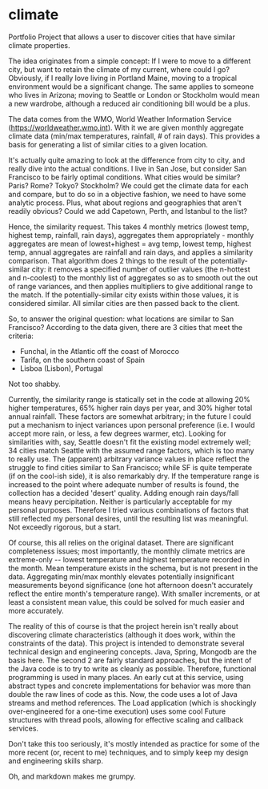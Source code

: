 # climate
Portfolio Project that allows a user to discover cities that have similar climate properties.

The idea originates from a simple concept: If I were to move to a different city, but want to retain the climate of my current, where could I go? Obviously, if I really love living in Portland Maine, moving to a tropical environment would be a significant change. The same applies to someone who lives in Arizona; moving to Seattle or London or Stockholm would mean a new wardrobe, although a reduced air conditioning bill would be a plus.

The data comes from the WMO, World Weather Information Service (https://worldweather.wmo.int). With it we are given monthly aggregate climate data (min/max temperatures, rainfall, # of rain days). This provides a basis for generating a list of similar cities to a given location.

It's actually quite amazing to look at the difference from city to city, and really dive into the actual conditions. I live in San Jose, but consider San Francisco to be fairly optimal conditions. What cities would be similar? Paris? Rome? Tokyo? Stockholm? We could get the climate data for each and compare, but to do so in a objective fashion, we need to have some analytic process. Plus, what about regions and geographies that aren't readily obvious? Could we add Capetown, Perth, and Istanbul to the list?

Hence, the similarity request. This takes 4 monthly metrics (lowest temp, highest temp, rainfall, rain days), aggregates them appropriately - monthly aggregates are mean of lowest+highest = avg temp, lowest temp, highest temp, annual aggregates are rainfall and rain days, and applies a similarity comparison. That algorithm does 2 things to the result of the potentially-similar city: it removes a specified number of outlier values (the n-hottest and n-coolest) to the monthly list of aggregates so as to smooth out the out of range variances, and then applies multipliers to give additional range to the match. If the potentially-similar city exists within those values, it is considered similar. All similar cities are then passed back to the client.

So, to answer the original question: what locations are similar to San Francisco? According to the data given, there are 3 cities that meet the criteria:
* Funchal, in the Atlantic off the coast of Morocco
* Tarifa, on the southern coast of Spain
* Lisboa (Lisbon), Portugal

Not too shabby.

Currently, the similarity range is statically set in the code at allowing 20% higher temperatures, 65% higher rain days per year, and 30% higher total annual rainfall. These factors are somewhat arbitrary; in the future I could put a mechanism to inject variances upon personal preference (i.e. I would accept more rain, or less, a few degrees warmer, etc). Looking for similarities with, say, Seattle doesn't fit the existing model extremely well; 34 cities match Seattle with the assumed range factors, which is too many to really use. The (apparent) arbitrary variance values in place reflect the struggle to find cities similar to San Francisco; while SF is quite temperate (if on the cool-ish side), it is also remarkably dry. If the temperature range is increased to the point where adequate number of results is found, the collection has a decided 'desert' quality. Adding enough rain days/fall means heavy percipitation. Neither is particularly acceptable for my personal purposes. Therefore I tried various combinations of factors that still reflected my personal desires, until the resulting list was meaningful. Not exceedly rigorous, but a start.

Of course, this all relies on the original dataset. There are significant completeness issues; most importantly, the monthly climate metrics are extreme-only -- lowest temperature and highest temperature recorded in the month. Mean temperature exists in the schema, but is not present in the data. Aggregating min/max monthly elevates potentially insignificant measurements beyond significance (one hot afternoon doesn't accurately reflect the entire month's temperature range). With smaller increments, or at least a consistent mean value, this could be solved for much easier and more accurately.

The reality of this of course is that the project herein isn't really about discovering climate characteristics (although it does work, within the constraints of the data). This project is intended to demonstrate several technical design and engineering concepts. Java, Spring, Mongodb are the basis here. The second 2 are fairly standard approaches, but the intent of the Java code is to try to write as cleanly as possible. Therefore, functional programming is used in many places. An early cut at this service, using abstract types and concrete implementations for behavior was more than double the raw lines of code as this. Now, the code uses a lot of Java streams and method references. The Load application (which is shockingly over-engineered for a one-time execution) uses some cool Future structures with thread pools, allowing for effective scaling and callback services.

Don't take this too seriously, it's mostly intended as practice for some of the more recent (or, recent to me) techniques, and to simply keep my design and engineering skills sharp.

Oh, and markdown makes me grumpy.
